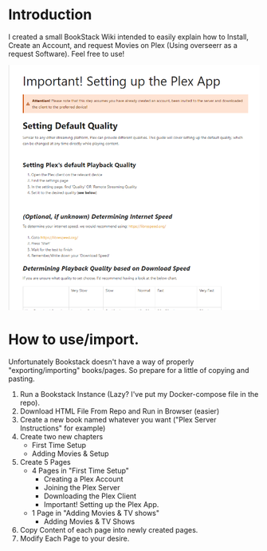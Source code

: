 
# Introduction
I created a small BookStack Wiki intended to easily explain how to Install, Create an Account, and request Movies on Plex (Using overseerr as a request Software). Feel free to use!

![Preview](https://github.com/mtthidoteu/bookstack-howtoplex/blob/01cd557d77edc36d5744cce8c36a3c1dcfadd55a/preview.png)

# How to use/import.
Unfortunately Bookstack doesn't have a way of properly "exporting/importing" books/pages. So prepare for a little of copying and pasting.

 1. Run a Bookstack Instance (Lazy? I've put my Docker-compose file in the repo).
 2. Download HTML File From Repo and Run in Browser (easier)
 3. Create a new book named whatever you want ("Plex Server Instructions" for example)
 4. Create two new chapters
     - First Time Setup
     - Adding Movies & Setup
 5. Create 5 Pages
	 - 4 Pages in "First Time Setup"
		 - Creating a Plex Account
		 - Joining the Plex Server
		 - Downloading the Plex Client
		 - Important! Setting up the Plex App.
	 - 1 Page in "Adding Movies & TV shows" 
		 - Adding Movies & TV Shows
5. Copy Content of each page into newly created pages.
6. Modify Each Page to your desire.
